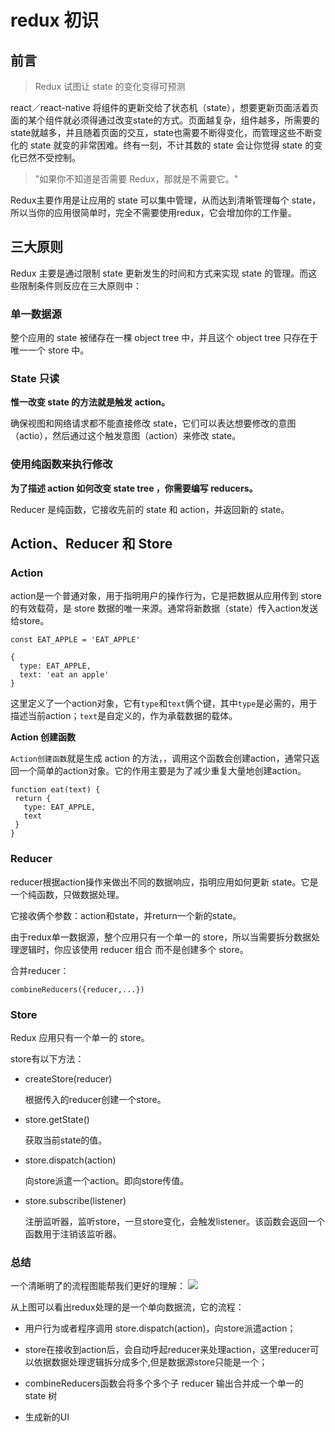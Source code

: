 # redux 初识

## 前言

> Redux 试图让 state 的变化变得可预测

react／react-native 将组件的更新交给了状态机（state），想要更新页面活着页面的某个组件就必须得通过改变state的方式。页面越复杂，组件越多，所需要的state就越多，并且随着页面的交互，state也需要不断得变化，而管理这些不断变化的 state 就变的非常困难。终有一刻，不计其数的 state 会让你觉得 state 的变化已然不受控制。


> "如果你不知道是否需要 Redux，那就是不需要它。"

Redux主要作用是让应用的 state 可以集中管理，从而达到清晰管理每个 state，所以当你的应用很简单时，完全不需要使用redux，它会增加你的工作量。

## 三大原则

Redux 主要是通过限制 state 更新发生的时间和方式来实现 state 的管理。而这些限制条件则反应在三大原则中：

### 单一数据源

整个应用的 state 被储存在一棵 object tree 中，并且这个 object tree 只存在于唯一一个 store 中。


### State 只读

**惟一改变 state 的方法就是触发 action。**

确保视图和网络请求都不能直接修改 state，它们可以表达想要修改的意图（actio），然后通过这个触发意图（action）来修改 state。

### 使用纯函数来执行修改

**为了描述 action 如何改变 state tree ，你需要编写 reducers。**

Reducer 是纯函数，它接收先前的 state 和 action，并返回新的 state。


## Action、Reducer 和 Store

### Action

action是一个普通对象，用于指明用户的操作行为，它是把数据从应用传到 store 的有效载荷，是 store 数据的唯一来源。通常将新数据（state）传入action发送给store。

```
const EAT_APPLE = 'EAT_APPLE'

{
  type: EAT_APPLE,
  text: 'eat an apple'
}
```
这里定义了一个action对象，它有`type`和`text`俩个键，其中`type`是必需的，用于描述当前action；`text`是自定义的，作为承载数据的载体。

 **Action 创建函数**
 
 `Action创建函数`就是生成 action 的方法，，调用这个函数会创建action，通常只返回一个简单的action对象。它的作用主要是为了减少重复大量地创建action。

 ```
 function eat(text) {
  return {
    type: EAT_APPLE,
    text
  }
 }
 ```

### Reducer

reducer根据action操作来做出不同的数据响应，指明应用如何更新 state。它是一个纯函数，只做数据处理。

它接收俩个参数：action和state，并return一个新的state。

由于redux单一数据源，整个应用只有一个单一的 store，所以当需要拆分数据处理逻辑时，你应该使用 reducer 组合 而不是创建多个 store。

合并reducer：

```
combineReducers({reducer,...})

```

### Store

 Redux 应用只有一个单一的 store。
 
 store有以下方法：
   
 - createStore(reducer)  

 	根据传入的reducer创建一个store。
 	
 - store.getState()

 	获取当前state的值。
 	
 - store.dispatch(action)
	
	向store派遣一个action。即向store传值。
 	
 - store.subscribe(listener)
	
	注册监听器，监听store，一旦store变化，会触发listener。该函数会返回一个函数用于注销该监听器。


### 总结

 一个清晰明了的流程图能帮我们更好的理解：
 ![](https://raw.githubusercontent.com/bigdots/blog/master/images/201601/redux.png)

从上图可以看出redux处理的是一个单向数据流，它的流程：

+ 用户行为或者程序调用 store.dispatch(action)，向store派遣action；

+ store在接收到action后，会自动呼起reducer来处理action，这里reducer可以依据数据处理逻辑拆分成多个,但是数据源store只能是一个；

+ combineReducers函数会将多个多个子 reducer 输出合并成一个单一的 state 树

+ 生成新的UI


